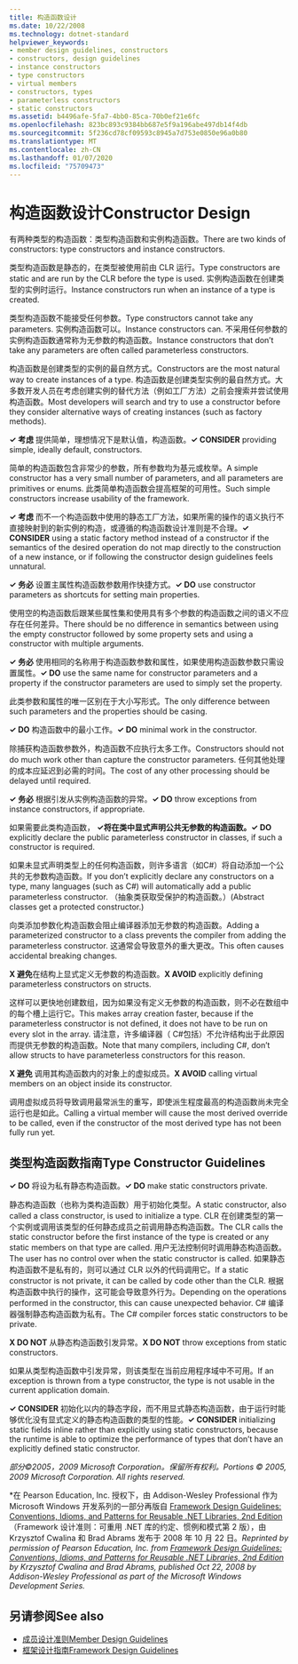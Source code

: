 ```yaml
---
title: 构造函数设计
ms.date: 10/22/2008
ms.technology: dotnet-standard
helpviewer_keywords:
- member design guidelines, constructors
- constructors, design guidelines
- instance constructors
- type constructors
- virtual members
- constructors, types
- parameterless constructors
- static constructors
ms.assetid: b4496afe-5fa7-4bb0-85ca-70b0ef21e6fc
ms.openlocfilehash: 823bc893c9384bb687e5f9a196abe497db14f4db
ms.sourcegitcommit: 5f236cd78cf09593c8945a7d753e0850e96a0b80
ms.translationtype: MT
ms.contentlocale: zh-CN
ms.lasthandoff: 01/07/2020
ms.locfileid: "75709473"
---
```

# <a name="constructor-design"></a><span data-ttu-id="ab4dd-102">构造函数设计</span><span class="sxs-lookup"><span data-stu-id="ab4dd-102">Constructor Design</span></span>

<span data-ttu-id="ab4dd-103">有两种类型的构造函数：类型构造函数和实例构造函数。</span><span class="sxs-lookup"><span data-stu-id="ab4dd-103">There are two kinds of constructors: type constructors and instance constructors.</span></span>

<span data-ttu-id="ab4dd-104">类型构造函数是静态的，在类型被使用前由 CLR 运行。</span><span class="sxs-lookup"><span data-stu-id="ab4dd-104">Type constructors are static and are run by the CLR before the type is used.</span></span> <span data-ttu-id="ab4dd-105">实例构造函数在创建类型的实例时运行。</span><span class="sxs-lookup"><span data-stu-id="ab4dd-105">Instance constructors run when an instance of a type is created.</span></span>

<span data-ttu-id="ab4dd-106">类型构造函数不能接受任何参数。</span><span class="sxs-lookup"><span data-stu-id="ab4dd-106">Type constructors cannot take any parameters.</span></span> <span data-ttu-id="ab4dd-107">实例构造函数可以。</span><span class="sxs-lookup"><span data-stu-id="ab4dd-107">Instance constructors can.</span></span> <span data-ttu-id="ab4dd-108">不采用任何参数的实例构造函数通常称为无参数的构造函数。</span><span class="sxs-lookup"><span data-stu-id="ab4dd-108">Instance constructors that don’t take any parameters are often called parameterless constructors.</span></span>

<span data-ttu-id="ab4dd-109">构造函数是创建类型的实例的最自然方式。</span><span class="sxs-lookup"><span data-stu-id="ab4dd-109">Constructors are the most natural way to create instances of a type.</span></span> <span data-ttu-id="ab4dd-110">构造函数是创建类型实例的最自然方式。大多数开发人员在考虑创建实例的替代方法（例如工厂方法）之前会搜索并尝试使用构造函数。</span><span class="sxs-lookup"><span data-stu-id="ab4dd-110">Most developers will search and try to use a constructor before they consider alternative ways of creating instances (such as factory methods).</span></span>

<span data-ttu-id="ab4dd-111">**✓ 考虑** 提供简单，理想情况下是默认值，构造函数。</span><span class="sxs-lookup"><span data-stu-id="ab4dd-111">**✓ CONSIDER** providing simple, ideally default, constructors.</span></span>

<span data-ttu-id="ab4dd-112">简单的构造函数包含非常少的参数，所有参数均为基元或枚举。</span><span class="sxs-lookup"><span data-stu-id="ab4dd-112">A simple constructor has a very small number of parameters, and all parameters are primitives or enums.</span></span> <span data-ttu-id="ab4dd-113">此类简单构造函数会提高框架的可用性。</span><span class="sxs-lookup"><span data-stu-id="ab4dd-113">Such simple constructors increase usability of the framework.</span></span>

<span data-ttu-id="ab4dd-114">**✓ 考虑** 而不一个构造函数中使用的静态工厂方法，如果所需的操作的语义执行不直接映射到的新实例的构造，或遵循的构造函数设计准则是不合理。</span><span class="sxs-lookup"><span data-stu-id="ab4dd-114">**✓ CONSIDER** using a static factory method instead of a constructor if the semantics of the desired operation do not map directly to the construction of a new instance, or if following the constructor design guidelines feels unnatural.</span></span>

<span data-ttu-id="ab4dd-115">**✓ 务必** 设置主属性构造函数参数用作快捷方式。</span><span class="sxs-lookup"><span data-stu-id="ab4dd-115">**✓ DO** use constructor parameters as shortcuts for setting main properties.</span></span>

<span data-ttu-id="ab4dd-116">使用空的构造函数后跟某些属性集和使用具有多个参数的构造函数之间的语义不应存在任何差异。</span><span class="sxs-lookup"><span data-stu-id="ab4dd-116">There should be no difference in semantics between using the empty constructor followed by some property sets and using a constructor with multiple arguments.</span></span>

<span data-ttu-id="ab4dd-117">**✓ 务必** 使用相同的名称用于构造函数参数和属性，如果使用构造函数参数只需设置属性。</span><span class="sxs-lookup"><span data-stu-id="ab4dd-117">**✓ DO** use the same name for constructor parameters and a property if the constructor parameters are used to simply set the property.</span></span>

<span data-ttu-id="ab4dd-118">此类参数和属性的唯一区别在于大小写形式。</span><span class="sxs-lookup"><span data-stu-id="ab4dd-118">The only difference between such parameters and the properties should be casing.</span></span>

<span data-ttu-id="ab4dd-119">**✓ DO** 构造函数中的最小工作。</span><span class="sxs-lookup"><span data-stu-id="ab4dd-119">**✓ DO** minimal work in the constructor.</span></span>

<span data-ttu-id="ab4dd-120">除捕获构造函数参数外，构造函数不应执行太多工作。</span><span class="sxs-lookup"><span data-stu-id="ab4dd-120">Constructors should not do much work other than capture the constructor parameters.</span></span> <span data-ttu-id="ab4dd-121">任何其他处理的成本应延迟到必需的时间。</span><span class="sxs-lookup"><span data-stu-id="ab4dd-121">The cost of any other processing should be delayed until required.</span></span>

<span data-ttu-id="ab4dd-122">**✓ 务必** 根据引发从实例构造函数的异常。</span><span class="sxs-lookup"><span data-stu-id="ab4dd-122">**✓ DO** throw exceptions from instance constructors, if appropriate.</span></span>

<span data-ttu-id="ab4dd-123">如果需要此类构造函数， **✓**将在类中显式声明公共无参数的构造函数。</span><span class="sxs-lookup"><span data-stu-id="ab4dd-123">**✓ DO** explicitly declare the public parameterless constructor in classes, if such a constructor is required.</span></span>

<span data-ttu-id="ab4dd-124">如果未显式声明类型上的任何构造函数，则许多语言（如C#）将自动添加一个公共的无参数构造函数。</span><span class="sxs-lookup"><span data-stu-id="ab4dd-124">If you don’t explicitly declare any constructors on a type, many languages (such as C#) will automatically add a public parameterless constructor.</span></span> <span data-ttu-id="ab4dd-125">（抽象类获取受保护的构造函数。）</span><span class="sxs-lookup"><span data-stu-id="ab4dd-125">(Abstract classes get a protected constructor.)</span></span>

<span data-ttu-id="ab4dd-126">向类添加参数化构造函数会阻止编译器添加无参数的构造函数。</span><span class="sxs-lookup"><span data-stu-id="ab4dd-126">Adding a parameterized constructor to a class prevents the compiler from adding the parameterless constructor.</span></span> <span data-ttu-id="ab4dd-127">这通常会导致意外的重大更改。</span><span class="sxs-lookup"><span data-stu-id="ab4dd-127">This often causes accidental breaking changes.</span></span>

<span data-ttu-id="ab4dd-128">**X 避免**在结构上显式定义无参数的构造函数。</span><span class="sxs-lookup"><span data-stu-id="ab4dd-128">**X AVOID** explicitly defining parameterless constructors on structs.</span></span>

<span data-ttu-id="ab4dd-129">这样可以更快地创建数组，因为如果没有定义无参数的构造函数，则不必在数组中的每个槽上运行它。</span><span class="sxs-lookup"><span data-stu-id="ab4dd-129">This makes array creation faster, because if the parameterless constructor is not defined, it does not have to be run on every slot in the array.</span></span> <span data-ttu-id="ab4dd-130">请注意，许多编译器（ C#包括）不允许结构出于此原因而提供无参数的构造函数。</span><span class="sxs-lookup"><span data-stu-id="ab4dd-130">Note that many compilers, including C#, don’t allow structs to have parameterless constructors for this reason.</span></span>

<span data-ttu-id="ab4dd-131">**X 避免** 调用其构造函数内的对象上的虚拟成员。</span><span class="sxs-lookup"><span data-stu-id="ab4dd-131">**X AVOID** calling virtual members on an object inside its constructor.</span></span>

<span data-ttu-id="ab4dd-132">调用虚拟成员将导致调用最常派生的重写，即使派生程度最高的构造函数尚未完全运行也是如此。</span><span class="sxs-lookup"><span data-stu-id="ab4dd-132">Calling a virtual member will cause the most derived override to be called, even if the constructor of the most derived type has not been fully run yet.</span></span>

## <a name="type-constructor-guidelines"></a><span data-ttu-id="ab4dd-133">类型构造函数指南</span><span class="sxs-lookup"><span data-stu-id="ab4dd-133">Type Constructor Guidelines</span></span>

<span data-ttu-id="ab4dd-134">**✓ DO** 将设为私有静态构造函数。</span><span class="sxs-lookup"><span data-stu-id="ab4dd-134">**✓ DO** make static constructors private.</span></span>

<span data-ttu-id="ab4dd-135">静态构造函数（也称为类构造函数）用于初始化类型。</span><span class="sxs-lookup"><span data-stu-id="ab4dd-135">A static constructor, also called a class constructor, is used to initialize a type.</span></span> <span data-ttu-id="ab4dd-136">CLR 在创建类型的第一个实例或调用该类型的任何静态成员之前调用静态构造函数。</span><span class="sxs-lookup"><span data-stu-id="ab4dd-136">The CLR calls the static constructor before the first instance of the type is created or any static members on that type are called.</span></span> <span data-ttu-id="ab4dd-137">用户无法控制何时调用静态构造函数。</span><span class="sxs-lookup"><span data-stu-id="ab4dd-137">The user has no control over when the static constructor is called.</span></span> <span data-ttu-id="ab4dd-138">如果静态构造函数不是私有的，则可以通过 CLR 以外的代码调用它。</span><span class="sxs-lookup"><span data-stu-id="ab4dd-138">If a static constructor is not private, it can be called by code other than the CLR.</span></span> <span data-ttu-id="ab4dd-139">根据构造函数中执行的操作，这可能会导致意外行为。</span><span class="sxs-lookup"><span data-stu-id="ab4dd-139">Depending on the operations performed in the constructor, this can cause unexpected behavior.</span></span> <span data-ttu-id="ab4dd-140">C# 编译器强制静态构造函数为私有。</span><span class="sxs-lookup"><span data-stu-id="ab4dd-140">The C# compiler forces static constructors to be private.</span></span>

<span data-ttu-id="ab4dd-141">**X DO NOT** 从静态构造函数引发异常。</span><span class="sxs-lookup"><span data-stu-id="ab4dd-141">**X DO NOT** throw exceptions from static constructors.</span></span>

<span data-ttu-id="ab4dd-142">如果从类型构造函数中引发异常，则该类型在当前应用程序域中不可用。</span><span class="sxs-lookup"><span data-stu-id="ab4dd-142">If an exception is thrown from a type constructor, the type is not usable in the current application domain.</span></span>

<span data-ttu-id="ab4dd-143">**✓ CONSIDER** 初始化以内的静态字段，而不用显式静态构造函数，由于运行时能够优化没有显式定义的静态构造函数的类型的性能。</span><span class="sxs-lookup"><span data-stu-id="ab4dd-143">**✓ CONSIDER** initializing static fields inline rather than explicitly using static constructors, because the runtime is able to optimize the performance of types that don’t have an explicitly defined static constructor.</span></span>

<span data-ttu-id="ab4dd-144">*部分©2005，2009 Microsoft Corporation。保留所有权利。*</span><span class="sxs-lookup"><span data-stu-id="ab4dd-144">*Portions © 2005, 2009 Microsoft Corporation. All rights reserved.*</span></span>

<span data-ttu-id="ab4dd-145">\*在 Pearson Education, Inc. 授权下，由 Addison-Wesley Professional 作为 Microsoft Windows 开发系列的一部分再版自 [Framework Design Guidelines: Conventions, Idioms, and Patterns for Reusable .NET Libraries, 2nd Edition](https://www.informit.com/store/framework-design-guidelines-conventions-idioms-and-9780321545619)（Framework 设计准则：可重用 .NET 库的约定、惯例和模式第 2 版），由 Krzysztof Cwalina 和 Brad Abrams 发布于 2008 年 10 月 22 日。</span><span class="sxs-lookup"><span data-stu-id="ab4dd-145">*Reprinted by permission of Pearson Education, Inc. from [Framework Design Guidelines: Conventions, Idioms, and Patterns for Reusable .NET Libraries, 2nd Edition](https://www.informit.com/store/framework-design-guidelines-conventions-idioms-and-9780321545619) by Krzysztof Cwalina and Brad Abrams, published Oct 22, 2008 by Addison-Wesley Professional as part of the Microsoft Windows Development Series.*</span></span>

## <a name="see-also"></a><span data-ttu-id="ab4dd-146">另请参阅</span><span class="sxs-lookup"><span data-stu-id="ab4dd-146">See also</span></span>

- [<span data-ttu-id="ab4dd-147">成员设计准则</span><span class="sxs-lookup"><span data-stu-id="ab4dd-147">Member Design Guidelines</span></span>](../../../docs/standard/design-guidelines/member.md)
- [<span data-ttu-id="ab4dd-148">框架设计指南</span><span class="sxs-lookup"><span data-stu-id="ab4dd-148">Framework Design Guidelines</span></span>](../../../docs/standard/design-guidelines/index.md)
